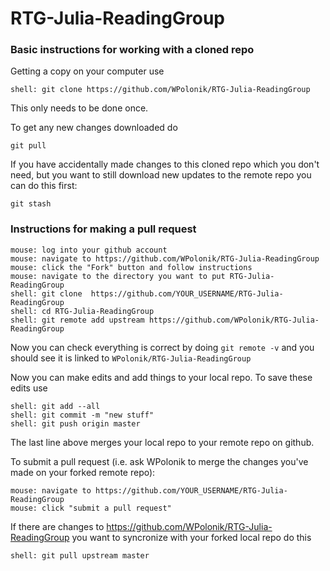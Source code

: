 # RTG-Julia-ReadingGroup


### Basic instructions for working with a cloned repo

Getting a copy on your computer use
```
shell: git clone https://github.com/WPolonik/RTG-Julia-ReadingGroup
```
This only needs to be done once. 

To get any new changes downloaded do 
```
git pull
```

If you have accidentally made changes to this cloned repo which you don't need, but you want to still download new updates to the remote repo you can do this first:
```
git stash
```



### Instructions for making a pull request

```
mouse: log into your github account
mouse: navigate to https://github.com/WPolonik/RTG-Julia-ReadingGroup
mouse: click the "Fork" button and follow instructions
mouse: navigate to the directory you want to put RTG-Julia-ReadingGroup
shell: git clone  https://github.com/YOUR_USERNAME/RTG-Julia-ReadingGroup
shell: cd RTG-Julia-ReadingGroup
shell: git remote add upstream https://github.com/WPolonik/RTG-Julia-ReadingGroup
```

Now you can check everything is correct by doing `git remote -v` and you should see it is linked to `WPolonik/RTG-Julia-ReadingGroup`

Now you can make edits and add things to your local repo. To save these edits use 

```
shell: git add --all
shell: git commit -m "new stuff"
shell: git push origin master
```

The last line above merges your local repo to your remote repo on github. 

To submit a pull request (i.e. ask WPolonik to merge the changes you've made on 
your forked remote repo):

```
mouse: navigate to https://github.com/YOUR_USERNAME/RTG-Julia-ReadingGroup
mouse: click "submit a pull request"
```

If there are changes to https://github.com/WPolonik/RTG-Julia-ReadingGroup you want to syncronize with your forked local repo do this


```
shell: git pull upstream master
```



